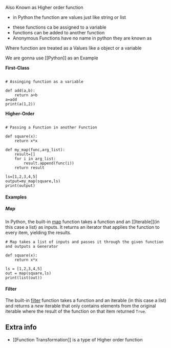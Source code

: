 Also Known as Higher order function

- in Python the function are values just like string or list
* these functions ca be assigned to a variable
* functions can be added to another function
* Anonymous Functions have no name in python they are known as

Where function are treated as a Values like a object or a variable

We are gonna use [[Python]] as an Example

**First-Class**
```run-python

# Assinging function as a variable

def add(a,b):
	return a+b
a=add
print(a(1,2))
```

**Higher-Order**
```run-python

# Passing a Function in another Function

def square(x):
	return x*x

def my_map(func,arg_list):
	result=[]
	for i in arg_list:
		result.append(func(i))
	return result

ls=[1,2,3,4,5]
output=my_map(square,ls)
print(output)
```


#### Examples
#####  **Map**

In Python, the built-in [map](https://docs.python.org/3/library/functions.html#map) function takes a function and an [[Iterable]](in this case a list) as inputs. It returns an iterator that applies the function to every item, yielding the results.

```run-python
# Map takes a list of inputs and passes it through the given function and outputs a Generator

def square(x):
	return x*x
	
ls = [1,2,3,4,5]
out = map(square,ls)
print(list(out))

```


#### **Filter**

The built-in [filter](https://docs.python.org/3/library/functions.html#filter) function takes a function and an iterable (in this case a list) and returns a _new_ iterable that only contains elements from the original iterable where the result of the function on that item returned `True`.

## Extra info
- [[Function Transformation]] is a type of Higher order function